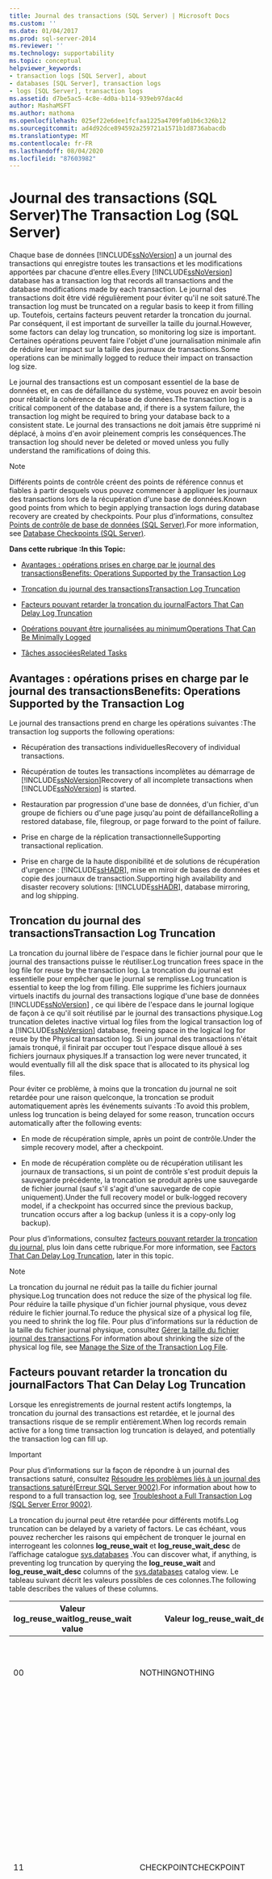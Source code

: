```yaml
---
title: Journal des transactions (SQL Server) | Microsoft Docs
ms.custom: ''
ms.date: 01/04/2017
ms.prod: sql-server-2014
ms.reviewer: ''
ms.technology: supportability
ms.topic: conceptual
helpviewer_keywords:
- transaction logs [SQL Server], about
- databases [SQL Server], transaction logs
- logs [SQL Server], transaction logs
ms.assetid: d7be5ac5-4c8e-4d0a-b114-939eb97dac4d
author: MashaMSFT
ms.author: mathoma
ms.openlocfilehash: 025ef22e6dee1fcfaa1225a4709fa01b6c326b12
ms.sourcegitcommit: ad4d92dce894592a259721a1571b1d8736abacdb
ms.translationtype: MT
ms.contentlocale: fr-FR
ms.lasthandoff: 08/04/2020
ms.locfileid: "87603982"
---
```

# <a name="the-transaction-log-sql-server"></a><span data-ttu-id="f08e5-102">Journal des transactions (SQL Server)</span><span class="sxs-lookup"><span data-stu-id="f08e5-102">The Transaction Log (SQL Server)</span></span>
  <span data-ttu-id="f08e5-103">Chaque base de données [!INCLUDE[ssNoVersion](../../includes/ssnoversion-md.md)] a un journal des transactions qui enregistre toutes les transactions et les modifications apportées par chacune d’entre elles.</span><span class="sxs-lookup"><span data-stu-id="f08e5-103">Every [!INCLUDE[ssNoVersion](../../includes/ssnoversion-md.md)] database has a transaction log that records all transactions and the database modifications made by each transaction.</span></span> <span data-ttu-id="f08e5-104">Le journal des transactions doit être vidé régulièrement pour éviter qu'il ne soit saturé.</span><span class="sxs-lookup"><span data-stu-id="f08e5-104">The transaction log must be truncated on a regular basis to keep it from filling up.</span></span> <span data-ttu-id="f08e5-105">Toutefois, certains facteurs peuvent retarder la troncation du journal. Par conséquent, il est important de surveiller la taille du journal.</span><span class="sxs-lookup"><span data-stu-id="f08e5-105">However, some factors can delay log truncation, so monitoring log size is important.</span></span> <span data-ttu-id="f08e5-106">Certaines opérations peuvent faire l'objet d'une journalisation minimale afin de réduire leur impact sur la taille des journaux de transactions.</span><span class="sxs-lookup"><span data-stu-id="f08e5-106">Some operations can be minimally logged to reduce their impact on transaction log size.</span></span>  
  
 <span data-ttu-id="f08e5-107">Le journal des transactions est un composant essentiel de la base de données et, en cas de défaillance du système, vous pouvez en avoir besoin pour rétablir la cohérence de la base de données.</span><span class="sxs-lookup"><span data-stu-id="f08e5-107">The transaction log is a critical component of the database and, if there is a system failure, the transaction log might be required to bring your database back to a consistent state.</span></span> <span data-ttu-id="f08e5-108">Le journal des transactions ne doit jamais être supprimé ni déplacé, à moins d'en avoir pleinement compris les conséquences.</span><span class="sxs-lookup"><span data-stu-id="f08e5-108">The transaction log should never be deleted or moved unless you fully understand the ramifications of doing this.</span></span>  
  
> [!NOTE]  
>  <span data-ttu-id="f08e5-109">Différents points de contrôle créent des points de référence connus et fiables à partir desquels vous pouvez commencer à appliquer les journaux des transactions lors de la récupération d'une base de données.</span><span class="sxs-lookup"><span data-stu-id="f08e5-109">Known good points from which to begin applying transaction logs during database recovery are created by checkpoints.</span></span> <span data-ttu-id="f08e5-110">Pour plus d’informations, consultez [Points de contrôle de base de données &#40;SQL Server&#41;](database-checkpoints-sql-server.md).</span><span class="sxs-lookup"><span data-stu-id="f08e5-110">For more information, see [Database Checkpoints &#40;SQL Server&#41;](database-checkpoints-sql-server.md).</span></span>  
  
 <span data-ttu-id="f08e5-111">**Dans cette rubrique :**</span><span class="sxs-lookup"><span data-stu-id="f08e5-111">**In this Topic:**</span></span>  
  
-   [<span data-ttu-id="f08e5-112">Avantages : opérations prises en charge par le journal des transactions</span><span class="sxs-lookup"><span data-stu-id="f08e5-112">Benefits: Operations Supported by the Transaction Log</span></span>](#Benefits)  
  
-   [<span data-ttu-id="f08e5-113">Troncation du journal des transactions</span><span class="sxs-lookup"><span data-stu-id="f08e5-113">Transaction Log Truncation</span></span>](#Truncation)  
  
-   [<span data-ttu-id="f08e5-114">Facteurs pouvant retarder la troncation du journal</span><span class="sxs-lookup"><span data-stu-id="f08e5-114">Factors That Can Delay Log Truncation</span></span>](#FactorsThatDelayTruncation)  
  
-   [<span data-ttu-id="f08e5-115">Opérations pouvant être journalisées au minimum</span><span class="sxs-lookup"><span data-stu-id="f08e5-115">Operations That Can Be Minimally Logged</span></span>](#MinimallyLogged)  
  
-   [<span data-ttu-id="f08e5-116">Tâches associées</span><span class="sxs-lookup"><span data-stu-id="f08e5-116">Related Tasks</span></span>](#RelatedTasks)  
  
##  <a name="benefits-operations-supported-by-the-transaction-log"></a><a name="Benefits"></a><span data-ttu-id="f08e5-117">Avantages : opérations prises en charge par le journal des transactions</span><span class="sxs-lookup"><span data-stu-id="f08e5-117">Benefits: Operations Supported by the Transaction Log</span></span>  
 <span data-ttu-id="f08e5-118">Le journal des transactions prend en charge les opérations suivantes :</span><span class="sxs-lookup"><span data-stu-id="f08e5-118">The transaction log supports the following operations:</span></span>  
  
-   <span data-ttu-id="f08e5-119">Récupération des transactions individuelles</span><span class="sxs-lookup"><span data-stu-id="f08e5-119">Recovery of individual transactions.</span></span>  
  
-   <span data-ttu-id="f08e5-120">Récupération de toutes les transactions incomplètes au démarrage de [!INCLUDE[ssNoVersion](../../includes/ssnoversion-md.md)]</span><span class="sxs-lookup"><span data-stu-id="f08e5-120">Recovery of all incomplete transactions when [!INCLUDE[ssNoVersion](../../includes/ssnoversion-md.md)] is started.</span></span>  
  
-   <span data-ttu-id="f08e5-121">Restauration par progression d'une base de données, d'un fichier, d'un groupe de fichiers ou d'une page jusqu'au point de défaillance</span><span class="sxs-lookup"><span data-stu-id="f08e5-121">Rolling a restored database, file, filegroup, or page forward to the point of failure.</span></span>  
  
-   <span data-ttu-id="f08e5-122">Prise en charge de la réplication transactionnelle</span><span class="sxs-lookup"><span data-stu-id="f08e5-122">Supporting transactional replication.</span></span>  
  
-   <span data-ttu-id="f08e5-123">Prise en charge de la haute disponibilité et de solutions de récupération d'urgence : [!INCLUDE[ssHADR](../../includes/sshadr-md.md)], mise en miroir de bases de données et copie des journaux de transaction.</span><span class="sxs-lookup"><span data-stu-id="f08e5-123">Supporting high availability and disaster recovery solutions: [!INCLUDE[ssHADR](../../includes/sshadr-md.md)], database mirroring, and log shipping.</span></span>  
  
##  <a name="transaction-log-truncation"></a><a name="Truncation"></a> <span data-ttu-id="f08e5-124">Troncation du journal des transactions</span><span class="sxs-lookup"><span data-stu-id="f08e5-124">Transaction Log Truncation</span></span>  
 <span data-ttu-id="f08e5-125">La troncation du journal libère de l'espace dans le fichier journal pour que le journal des transactions puisse le réutiliser.</span><span class="sxs-lookup"><span data-stu-id="f08e5-125">Log truncation frees space in the log file for reuse by the transaction log.</span></span> <span data-ttu-id="f08e5-126">La troncation du journal est essentielle pour empêcher que le journal se remplisse.</span><span class="sxs-lookup"><span data-stu-id="f08e5-126">Log truncation is essential to keep the log from filling.</span></span> <span data-ttu-id="f08e5-127">Elle supprime les fichiers journaux virtuels inactifs du journal des transactions logique d'une base de données [!INCLUDE[ssNoVersion](../../includes/ssnoversion-md.md)] , ce qui libère de l'espace dans le journal logique de façon à ce qu'il soit réutilisé par le journal des transactions physique.</span><span class="sxs-lookup"><span data-stu-id="f08e5-127">Log truncation deletes inactive virtual log files from the logical transaction log of a [!INCLUDE[ssNoVersion](../../includes/ssnoversion-md.md)] database, freeing space in the logical log for reuse by the Physical transaction log.</span></span> <span data-ttu-id="f08e5-128">Si un journal des transactions n'était jamais tronqué, il finirait par occuper tout l'espace disque alloué à ses fichiers journaux physiques.</span><span class="sxs-lookup"><span data-stu-id="f08e5-128">If a transaction log were never truncated, it would eventually fill all the disk space that is allocated to its physical log files.</span></span>  
  
 <span data-ttu-id="f08e5-129">Pour éviter ce problème, à moins que la troncation du journal ne soit retardée pour une raison quelconque, la troncation se produit automatiquement après les événements suivants :</span><span class="sxs-lookup"><span data-stu-id="f08e5-129">To avoid this problem, unless log truncation is being delayed for some reason, truncation occurs automatically after the following events:</span></span>  
  
-   <span data-ttu-id="f08e5-130">En mode de récupération simple, après un point de contrôle.</span><span class="sxs-lookup"><span data-stu-id="f08e5-130">Under the simple recovery model, after a checkpoint.</span></span>  
  
-   <span data-ttu-id="f08e5-131">En mode de récupération complète ou de récupération utilisant les journaux de transactions, si un point de contrôle s'est produit depuis la sauvegarde précédente, la troncation se produit après une sauvegarde de fichier journal (sauf s'il s'agit d'une sauvegarde de copie uniquement).</span><span class="sxs-lookup"><span data-stu-id="f08e5-131">Under the full recovery model or bulk-logged recovery model, if a checkpoint has occurred since the previous backup, truncation occurs after a log backup (unless it is a copy-only log backup).</span></span>  
  
 <span data-ttu-id="f08e5-132">Pour plus d’informations, consultez [facteurs pouvant retarder la troncation du journal](#FactorsThatDelayTruncation), plus loin dans cette rubrique.</span><span class="sxs-lookup"><span data-stu-id="f08e5-132">For more information, see [Factors That Can Delay Log Truncation](#FactorsThatDelayTruncation), later in this topic.</span></span>  
  
> [!NOTE]  
>  <span data-ttu-id="f08e5-133">La troncation du journal ne réduit pas la taille du fichier journal physique.</span><span class="sxs-lookup"><span data-stu-id="f08e5-133">Log truncation does not reduce the size of the physical log file.</span></span> <span data-ttu-id="f08e5-134">Pour réduire la taille physique d'un fichier journal physique, vous devez réduire le fichier journal.</span><span class="sxs-lookup"><span data-stu-id="f08e5-134">To reduce the physical size of a physical log file, you need to shrink the log file.</span></span> <span data-ttu-id="f08e5-135">Pour plus d'informations sur la réduction de la taille du fichier journal physique, consultez [Gérer la taille du fichier journal des transactions](manage-the-size-of-the-transaction-log-file.md).</span><span class="sxs-lookup"><span data-stu-id="f08e5-135">For information about shrinking the size of the physical log file, see [Manage the Size of the Transaction Log File](manage-the-size-of-the-transaction-log-file.md).</span></span>  
  
##  <a name="factors-that-can-delay-log-truncation"></a><a name="FactorsThatDelayTruncation"></a><span data-ttu-id="f08e5-136">Facteurs pouvant retarder la troncation du journal</span><span class="sxs-lookup"><span data-stu-id="f08e5-136">Factors That Can Delay Log Truncation</span></span>  
 <span data-ttu-id="f08e5-137">Lorsque les enregistrements de journal restent actifs longtemps, la troncation du journal des transactions est retardée, et le journal des transactions risque de se remplir entièrement.</span><span class="sxs-lookup"><span data-stu-id="f08e5-137">When log records remain active for a long time transaction log truncation is delayed, and potentially the transaction log can fill up.</span></span>  
  
> [!IMPORTANT]  
>  <span data-ttu-id="f08e5-138">Pour plus d’informations sur la façon de répondre à un journal des transactions saturé, consultez [Résoudre les problèmes liés à un journal des transactions saturé&#40;Erreur SQL Server 9002&#41;](troubleshoot-a-full-transaction-log-sql-server-error-9002.md).</span><span class="sxs-lookup"><span data-stu-id="f08e5-138">For information about how to respond to a full transaction log, see [Troubleshoot a Full Transaction Log &#40;SQL Server Error 9002&#41;](troubleshoot-a-full-transaction-log-sql-server-error-9002.md).</span></span>  
  
 <span data-ttu-id="f08e5-139">La troncation du journal peut être retardée pour différents motifs.</span><span class="sxs-lookup"><span data-stu-id="f08e5-139">Log truncation can be delayed by a variety of factors.</span></span> <span data-ttu-id="f08e5-140">Le cas échéant, vous pouvez rechercher les raisons qui empêchent de tronquer le journal en interrogeant les colonnes **log_reuse_wait** et **log_reuse_wait_desc** de l’affichage catalogue [sys.databases](/sql/relational-databases/system-catalog-views/sys-databases-transact-sql) .</span><span class="sxs-lookup"><span data-stu-id="f08e5-140">You can discover what, if anything, is preventing log truncation by querying the **log_reuse_wait** and **log_reuse_wait_desc** columns of the [sys.databases](/sql/relational-databases/system-catalog-views/sys-databases-transact-sql) catalog view.</span></span> <span data-ttu-id="f08e5-141">Le tableau suivant décrit les valeurs possibles de ces colonnes.</span><span class="sxs-lookup"><span data-stu-id="f08e5-141">The following table describes the values of these columns.</span></span>  
  
|<span data-ttu-id="f08e5-142">Valeur log_reuse_wait</span><span class="sxs-lookup"><span data-stu-id="f08e5-142">log_reuse_wait value</span></span>|<span data-ttu-id="f08e5-143">Valeur log_reuse_wait_desc</span><span class="sxs-lookup"><span data-stu-id="f08e5-143">log_reuse_wait_desc value</span></span>|<span data-ttu-id="f08e5-144">Description</span><span class="sxs-lookup"><span data-stu-id="f08e5-144">Description</span></span>|  
|----------------------------|----------------------------------|-----------------|  
|<span data-ttu-id="f08e5-145">0</span><span class="sxs-lookup"><span data-stu-id="f08e5-145">0</span></span>|<span data-ttu-id="f08e5-146">NOTHING</span><span class="sxs-lookup"><span data-stu-id="f08e5-146">NOTHING</span></span>|<span data-ttu-id="f08e5-147">Il existe actuellement un ou plusieurs fichiers journaux virtuels réutilisables.</span><span class="sxs-lookup"><span data-stu-id="f08e5-147">Currently there are one or more reusable virtual log files.</span></span>|  
|<span data-ttu-id="f08e5-148">1</span><span class="sxs-lookup"><span data-stu-id="f08e5-148">1</span></span>|<span data-ttu-id="f08e5-149">CHECKPOINT</span><span class="sxs-lookup"><span data-stu-id="f08e5-149">CHECKPOINT</span></span>|<span data-ttu-id="f08e5-150">Aucun point de contrôle n'est apparu depuis la dernière troncation du journal ou le début du journal n'est pas encore allé au-delà d'un fichier journal virtuel.</span><span class="sxs-lookup"><span data-stu-id="f08e5-150">No checkpoint has occurred since the last log truncation, or the head of the log has not yet moved beyond a virtual log file.</span></span> <span data-ttu-id="f08e5-151">(Tous les modes de récupération)</span><span class="sxs-lookup"><span data-stu-id="f08e5-151">(All recovery models)</span></span><br /><br /> <span data-ttu-id="f08e5-152">Il s'agit d'une raison courante de retarder la troncation du journal.</span><span class="sxs-lookup"><span data-stu-id="f08e5-152">This is a routine reason for delaying log truncation.</span></span> <span data-ttu-id="f08e5-153">Pour plus d’informations, consultez [Points de contrôle de base de données &#40;SQL Server&#41;](database-checkpoints-sql-server.md).</span><span class="sxs-lookup"><span data-stu-id="f08e5-153">For more information, see [Database Checkpoints &#40;SQL Server&#41;](database-checkpoints-sql-server.md).</span></span>|  
|<span data-ttu-id="f08e5-154">2</span><span class="sxs-lookup"><span data-stu-id="f08e5-154">2</span></span>|<span data-ttu-id="f08e5-155">LOG_BACKUP</span><span class="sxs-lookup"><span data-stu-id="f08e5-155">LOG_BACKUP</span></span>|<span data-ttu-id="f08e5-156">Une sauvegarde du journal est requise avant que le journal des transactions puisse être tronqué.</span><span class="sxs-lookup"><span data-stu-id="f08e5-156">A log backup is required before the transaction log can be truncated.</span></span> <span data-ttu-id="f08e5-157">(Mode de récupération complète ou mode de récupération utilisant les journaux de transactions uniquement)</span><span class="sxs-lookup"><span data-stu-id="f08e5-157">(Full or bulk-logged recovery models only)</span></span><br /><br /> <span data-ttu-id="f08e5-158">Lorsque la sauvegarde de journal suivante est terminée, l'espace du journal peut devenir réutilisable.</span><span class="sxs-lookup"><span data-stu-id="f08e5-158">When the next log backup is completed, some log space might become reusable.</span></span>|  
|<span data-ttu-id="f08e5-159">3</span><span class="sxs-lookup"><span data-stu-id="f08e5-159">3</span></span>|<span data-ttu-id="f08e5-160">ACTIVE_BACKUP_OR_RESTORE</span><span class="sxs-lookup"><span data-stu-id="f08e5-160">ACTIVE_BACKUP_OR_RESTORE</span></span>|<span data-ttu-id="f08e5-161">Une sauvegarde de données ou une restauration est en cours (tous les modes de récupération).</span><span class="sxs-lookup"><span data-stu-id="f08e5-161">A data backup or a restore is in progress (all recovery models).</span></span><br /><br /> <span data-ttu-id="f08e5-162">Si une sauvegarde des données empêche la troncation du journal, l'annulation de l'opération de sauvegarde peut résoudre le problème immédiat.</span><span class="sxs-lookup"><span data-stu-id="f08e5-162">If a data backup is preventing log truncation, canceling the backup operation might help the immediate problem.</span></span>|  
|<span data-ttu-id="f08e5-163">4</span><span class="sxs-lookup"><span data-stu-id="f08e5-163">4</span></span>|<span data-ttu-id="f08e5-164">ACTIVE_TRANSACTION</span><span class="sxs-lookup"><span data-stu-id="f08e5-164">ACTIVE_TRANSACTION</span></span>|<span data-ttu-id="f08e5-165">Une transaction est active (tous les modes de récupération).</span><span class="sxs-lookup"><span data-stu-id="f08e5-165">A transaction is active (all recovery models).</span></span><br /><br /> <span data-ttu-id="f08e5-166">Une transaction longue peut exister au démarrage de la sauvegarde du fichier journal.</span><span class="sxs-lookup"><span data-stu-id="f08e5-166">A long-running transaction might exist at the start of the log backup.</span></span> <span data-ttu-id="f08e5-167">Dans ce cas, libérer l'espace peut requérir une autre sauvegarde du fichier journal.</span><span class="sxs-lookup"><span data-stu-id="f08e5-167">In this case, freeing the space might require another log backup.</span></span> <span data-ttu-id="f08e5-168">Notez qu’une transaction de longue durée empêche la troncation du journal dans tous les modes de récupération, y compris le mode de récupération simple, dans lequel le journal des transactions est généralement tronqué sur chaque point de contrôle automatique.</span><span class="sxs-lookup"><span data-stu-id="f08e5-168">Note that a long-running transactions prevent log truncation under all recovery models, including the simple recovery model, under which the transaction log is generally truncated on each automatic checkpoint.</span></span><br /><br /> <span data-ttu-id="f08e5-169">Une transaction est différée.</span><span class="sxs-lookup"><span data-stu-id="f08e5-169">A transaction is deferred.</span></span> <span data-ttu-id="f08e5-170">Une *transaction différée* est en fait une transaction active dont la restauration est bloquée à cause d'une ressource indisponible.</span><span class="sxs-lookup"><span data-stu-id="f08e5-170">A *deferred transaction* is effectively an active transaction whose rollback is blocked because of some unavailable resource.</span></span> <span data-ttu-id="f08e5-171">Pour plus d’informations sur les causes des transactions différées et la manière de les faire sortir de l’état différé, consultez [Transactions différées &#40;SQL Server&#41;](../backup-restore/deferred-transactions-sql-server.md).</span><span class="sxs-lookup"><span data-stu-id="f08e5-171">For information about the causes of deferred transactions and how to move them out of the deferred state, see [Deferred Transactions &#40;SQL Server&#41;](../backup-restore/deferred-transactions-sql-server.md).</span></span> <br /><br /><span data-ttu-id="f08e5-172">Les transactions à long terme peuvent également remplir le journal des transactions de tempdb.</span><span class="sxs-lookup"><span data-stu-id="f08e5-172">Long-running transactions might also fill up tempdb's transaction log.</span></span> <span data-ttu-id="f08e5-173">La base de données tempdb est implicitement utilisée par les transactions utilisateur pour les objets internes tels que les tables de travail pour le tri, les fichiers de travail pour le hachage, les tables de travail de curseur et la gestion de version de ligne.</span><span class="sxs-lookup"><span data-stu-id="f08e5-173">Tempdb is used implicitly by user transactions for internal objects such as work tables for sorting, work files for hashing, cursor work tables, and row versioning.</span></span> <span data-ttu-id="f08e5-174">Même si la transaction utilisateur comprend uniquement des données de lecture (requêtes SELECT), des objets internes peuvent être créés et utilisés sous des transactions utilisateur.</span><span class="sxs-lookup"><span data-stu-id="f08e5-174">Even if the user transaction includes only reading data (SELECT queries), internal objects may be created and used under user transactions.</span></span> <span data-ttu-id="f08e5-175">Ensuite, le journal des transactions tempdb peut être rempli.</span><span class="sxs-lookup"><span data-stu-id="f08e5-175">Then the tempdb transaction log can be filled.</span></span>|  
|<span data-ttu-id="f08e5-176">5</span><span class="sxs-lookup"><span data-stu-id="f08e5-176">5</span></span>|<span data-ttu-id="f08e5-177">DATABASE_MIRRORING</span><span class="sxs-lookup"><span data-stu-id="f08e5-177">DATABASE_MIRRORING</span></span>|<span data-ttu-id="f08e5-178">La mise en miroir de bases de données est interrompue ou, en mode haute performance, la base de données miroir se trouve derrière la base de données principale de manière significative.</span><span class="sxs-lookup"><span data-stu-id="f08e5-178">Database mirroring is paused, or under high-performance mode, the mirror database is significantly behind the principal database.</span></span> <span data-ttu-id="f08e5-179">(Mode de récupération complète uniquement)</span><span class="sxs-lookup"><span data-stu-id="f08e5-179">(Full recovery model only)</span></span><br /><br /> <span data-ttu-id="f08e5-180">Pour plus d’informations, consultez [Mise en miroir de bases de données &#40;SQL Server&#41;](../../database-engine/database-mirroring/database-mirroring-sql-server.md).</span><span class="sxs-lookup"><span data-stu-id="f08e5-180">For more information, see [Database Mirroring &#40;SQL Server&#41;](../../database-engine/database-mirroring/database-mirroring-sql-server.md).</span></span>|  
|<span data-ttu-id="f08e5-181">6</span><span class="sxs-lookup"><span data-stu-id="f08e5-181">6</span></span>|<span data-ttu-id="f08e5-182">RÉPLICATION</span><span class="sxs-lookup"><span data-stu-id="f08e5-182">REPLICATION</span></span>|<span data-ttu-id="f08e5-183">Durant les réplications transactionnelles, les transactions liées aux publications ne sont pas encore remises à la base de données de distribution.</span><span class="sxs-lookup"><span data-stu-id="f08e5-183">During transactional replications, transactions relevant to the publications are still undelivered to the distribution database.</span></span> <span data-ttu-id="f08e5-184">(Mode de récupération complète uniquement)</span><span class="sxs-lookup"><span data-stu-id="f08e5-184">(Full recovery model only)</span></span><br /><br /> <span data-ttu-id="f08e5-185">Pour plus d'informations sur la réplication transactionnelle, consultez [SQL Server Replication](../../relational-databases/replication/sql-server-replication.md).</span><span class="sxs-lookup"><span data-stu-id="f08e5-185">For information about transactional replication, see [SQL Server Replication](../../relational-databases/replication/sql-server-replication.md).</span></span>|  
|<span data-ttu-id="f08e5-186">7</span><span class="sxs-lookup"><span data-stu-id="f08e5-186">7</span></span>|<span data-ttu-id="f08e5-187">DATABASE_SNAPSHOT_CREATION</span><span class="sxs-lookup"><span data-stu-id="f08e5-187">DATABASE_SNAPSHOT_CREATION</span></span>|<span data-ttu-id="f08e5-188">Un instantané de base de données est créé.</span><span class="sxs-lookup"><span data-stu-id="f08e5-188">A database snapshot is being created.</span></span> <span data-ttu-id="f08e5-189">(Tous les modes de récupération)</span><span class="sxs-lookup"><span data-stu-id="f08e5-189">(All recovery models)</span></span><br /><br /> <span data-ttu-id="f08e5-190">Il s'agit d'une raison courante et habituellement brève du retard de la troncation du journal.</span><span class="sxs-lookup"><span data-stu-id="f08e5-190">This is a routine, and typically brief, cause of delayed log truncation.</span></span>|  
|<span data-ttu-id="f08e5-191">8</span><span class="sxs-lookup"><span data-stu-id="f08e5-191">8</span></span>|<span data-ttu-id="f08e5-192">LOG_SCAN</span><span class="sxs-lookup"><span data-stu-id="f08e5-192">LOG_SCAN</span></span>|<span data-ttu-id="f08e5-193">Une analyse du journal se produit.</span><span class="sxs-lookup"><span data-stu-id="f08e5-193">A log scan is occurring.</span></span> <span data-ttu-id="f08e5-194">(Tous les modes de récupération)</span><span class="sxs-lookup"><span data-stu-id="f08e5-194">(All recovery models)</span></span><br /><br /> <span data-ttu-id="f08e5-195">Il s'agit d'une raison courante et habituellement brève du retard de la troncation du journal.</span><span class="sxs-lookup"><span data-stu-id="f08e5-195">This is a routine, and typically brief, cause of delayed log truncation.</span></span>|  
|<span data-ttu-id="f08e5-196">9</span><span class="sxs-lookup"><span data-stu-id="f08e5-196">9</span></span>|<span data-ttu-id="f08e5-197">AVAILABILITY_REPLICA</span><span class="sxs-lookup"><span data-stu-id="f08e5-197">AVAILABILITY_REPLICA</span></span>|<span data-ttu-id="f08e5-198">Un réplica secondaire d'un groupe de disponibilité applique les enregistrements du journal des transactions de cette base de données à une base de données secondaire associée.</span><span class="sxs-lookup"><span data-stu-id="f08e5-198">A secondary replica of an availability group is applying transaction log records of this database to a corresponding secondary database.</span></span> <span data-ttu-id="f08e5-199">(Mode de récupération complète)</span><span class="sxs-lookup"><span data-stu-id="f08e5-199">(Full recovery model)</span></span><br /><br /> <span data-ttu-id="f08e5-200">Pour plus d’informations, consultez [vue d’ensemble de groupes de disponibilité AlwaysOn &#40;SQL Server&#41;](../../database-engine/availability-groups/windows/overview-of-always-on-availability-groups-sql-server.md).</span><span class="sxs-lookup"><span data-stu-id="f08e5-200">For more information, see [Overview of AlwaysOn Availability Groups &#40;SQL Server&#41;](../../database-engine/availability-groups/windows/overview-of-always-on-availability-groups-sql-server.md).</span></span>|  
|<span data-ttu-id="f08e5-201">10</span><span class="sxs-lookup"><span data-stu-id="f08e5-201">10</span></span>|-|<span data-ttu-id="f08e5-202">Usage interne uniquement</span><span class="sxs-lookup"><span data-stu-id="f08e5-202">For internal use only</span></span>|  
|<span data-ttu-id="f08e5-203">11</span><span class="sxs-lookup"><span data-stu-id="f08e5-203">11</span></span>|-|<span data-ttu-id="f08e5-204">Usage interne uniquement</span><span class="sxs-lookup"><span data-stu-id="f08e5-204">For internal use only</span></span>|  
|<span data-ttu-id="f08e5-205">12</span><span class="sxs-lookup"><span data-stu-id="f08e5-205">12</span></span>|-|<span data-ttu-id="f08e5-206">Usage interne uniquement</span><span class="sxs-lookup"><span data-stu-id="f08e5-206">For internal use only</span></span>|  
|<span data-ttu-id="f08e5-207">13</span><span class="sxs-lookup"><span data-stu-id="f08e5-207">13</span></span>|<span data-ttu-id="f08e5-208">OLDEST_PAGE</span><span class="sxs-lookup"><span data-stu-id="f08e5-208">OLDEST_PAGE</span></span>|<span data-ttu-id="f08e5-209">Si une base de données est configurée pour utiliser des points de contrôle indirects, la page la plus ancienne dans la base de données peut être plus ancienne que le LSN du point de contrôle.</span><span class="sxs-lookup"><span data-stu-id="f08e5-209">If a database is configured to use indirect checkpoints, the oldest page on the database might be older than the checkpoint LSN.</span></span> <span data-ttu-id="f08e5-210">Dans ce cas, la page la plus ancienne peut retarder la troncation du journal.</span><span class="sxs-lookup"><span data-stu-id="f08e5-210">In this case, the oldest page can delay log truncation.</span></span> <span data-ttu-id="f08e5-211">(Tous les modes de récupération)</span><span class="sxs-lookup"><span data-stu-id="f08e5-211">(All recovery models)</span></span><br /><br /> <span data-ttu-id="f08e5-212">Pour plus d’informations sur les points de contrôle indirects, consultez [Points de contrôle de base de données &#40;SQL Server&#41;](database-checkpoints-sql-server.md).</span><span class="sxs-lookup"><span data-stu-id="f08e5-212">For information about indirect checkpoints, see [Database Checkpoints &#40;SQL Server&#41;](database-checkpoints-sql-server.md).</span></span>|  
|<span data-ttu-id="f08e5-213">14</span><span class="sxs-lookup"><span data-stu-id="f08e5-213">14</span></span>|<span data-ttu-id="f08e5-214">OTHER_TRANSIENT</span><span class="sxs-lookup"><span data-stu-id="f08e5-214">OTHER_TRANSIENT</span></span>|<span data-ttu-id="f08e5-215">Cette valeur n'est pas utilisée actuellement.</span><span class="sxs-lookup"><span data-stu-id="f08e5-215">This value is currently not used.</span></span>|  
|<span data-ttu-id="f08e5-216">16</span><span class="sxs-lookup"><span data-stu-id="f08e5-216">16</span></span>|<span data-ttu-id="f08e5-217">XTP_CHECKPOINT</span><span class="sxs-lookup"><span data-stu-id="f08e5-217">XTP_CHECKPOINT</span></span>|<span data-ttu-id="f08e5-218">Quand une base de données possède un groupe de fichiers à mémoire optimisée, aucune troncation du journal des transactions ne peut avoir lieu avant le déclenchement du point de contrôle automatique [!INCLUDE[hek_2](../../includes/hek-2-md.md)] (ce qui se produit chaque fois que le journal croît de 512 Mo).</span><span class="sxs-lookup"><span data-stu-id="f08e5-218">When a database has a memory-optimized filegroup, the transaction log may not truncate until automatic [!INCLUDE[hek_2](../../includes/hek-2-md.md)] checkpoint is triggered (which happens at every 512 MB of log growth).</span></span><br /><br /> <span data-ttu-id="f08e5-219">Remarque : pour tronquer le journal des transactions avant la taille de 512 Mo, déclenchez la commande Checkpoint manuellement sur la base de données en question.</span><span class="sxs-lookup"><span data-stu-id="f08e5-219">Note: To truncate transaction log before 512 MB size, fire the Checkpoint command manually against the database in question.</span></span>|  
  
##  <a name="operations-that-can-be-minimally-logged"></a><a name="MinimallyLogged"></a><span data-ttu-id="f08e5-220">Opérations pouvant être journalisées au minimum</span><span class="sxs-lookup"><span data-stu-id="f08e5-220">Operations That Can Be Minimally Logged</span></span>  
 <span data-ttu-id="f08e5-221">La*journalisation minimale* implique de ne journaliser que les informations obligatoires pour pouvoir récupérer la transaction sans prendre en charge la récupération jusqu’à une date et heure.</span><span class="sxs-lookup"><span data-stu-id="f08e5-221">*Minimal logging* involves logging only the information that is required to recover the transaction without supporting point-in-time recovery.</span></span> <span data-ttu-id="f08e5-222">Cette rubrique identifie les opérations qui sont journalisées au minimum en mode de récupération utilisant les journaux de transactions (ainsi qu'en mode de récupération simple, sauf lorsqu'une sauvegarde est en cours).</span><span class="sxs-lookup"><span data-stu-id="f08e5-222">This topic identifies the operations that are minimally logged under the bulk-logged recovery model (as well as under the simple recovery model, except when a backup is running).</span></span>  
  
> [!NOTE]  
>  <span data-ttu-id="f08e5-223">La journalisation minimale n'est pas prise en charge pour les tables à mémoire optimisée.</span><span class="sxs-lookup"><span data-stu-id="f08e5-223">Minimal logging is not supported for memory-optimized tables.</span></span>  
  
> [!NOTE]  
>  <span data-ttu-id="f08e5-224">En mode de récupération complète, toutes les opérations en bloc sont entièrement journalisées.</span><span class="sxs-lookup"><span data-stu-id="f08e5-224">Under the full recovery model, all bulk operations are fully logged.</span></span> <span data-ttu-id="f08e5-225">Cependant, vous pouvez minimiser la journalisation d'un ensemble d'opérations en bloc en faisant temporairement passer la base de données en mode de récupération utilisant les journaux de transactions pour les opérations en bloc.</span><span class="sxs-lookup"><span data-stu-id="f08e5-225">However, you can minimize logging for a set of bulk operations by switching the database to the bulk-logged recovery model temporarily for bulk operations.</span></span> <span data-ttu-id="f08e5-226">La journalisation minimale est plus efficace que la journalisation complète et réduit la possibilité pour une opération en bloc de grande envergure d'occuper l'espace disponible du journal des transactions pendant une transaction en bloc.</span><span class="sxs-lookup"><span data-stu-id="f08e5-226">Minimal logging is more efficient than full logging, and it reduces the possibility of a large-scale bulk operation filling the available transaction log space during a bulk transaction.</span></span> <span data-ttu-id="f08e5-227">En revanche, si la base de données est endommagée ou perdue lors de la journalisation minimale, vous ne pouvez pas récupérer la base de données jusqu'au point de défaillance.</span><span class="sxs-lookup"><span data-stu-id="f08e5-227">However, if the database is damaged or lost when minimal logging is in effect, you cannot recover the database to the point of failure.</span></span>  
  
 <span data-ttu-id="f08e5-228">Les opérations suivantes, qui sont entièrement journalisées en mode de récupération complète, font l'objet d'une journalisation minimale en modes simple et de récupération utilisant les journaux de transactions :</span><span class="sxs-lookup"><span data-stu-id="f08e5-228">The following operations, which are fully logged under the full recovery model, are minimally logged under the simple and bulk-logged recovery model:</span></span>  
  
-   <span data-ttu-id="f08e5-229">Opérations d’importation en bloc ([bcp](../../tools/bcp-utility.md), [BULK INSERT](/sql/t-sql/statements/bulk-insert-transact-sql) et [INSERT... SELECT](/sql/t-sql/statements/insert-transact-sql)).</span><span class="sxs-lookup"><span data-stu-id="f08e5-229">Bulk import operations ([bcp](../../tools/bcp-utility.md), [BULK INSERT](/sql/t-sql/statements/bulk-insert-transact-sql), and [INSERT... SELECT](/sql/t-sql/statements/insert-transact-sql)).</span></span> <span data-ttu-id="f08e5-230">Pour plus d'informations sur les conditions dans lesquelles la journalisation d'une importation en bloc dans une table est minimale, consultez [Prerequisites for Minimal Logging in Bulk Import](../import-export/prerequisites-for-minimal-logging-in-bulk-import.md).</span><span class="sxs-lookup"><span data-stu-id="f08e5-230">For more information about when bulk import into a table is minimally logged, see [Prerequisites for Minimal Logging in Bulk Import](../import-export/prerequisites-for-minimal-logging-in-bulk-import.md).</span></span>  
  
    > [!NOTE]  
    >  <span data-ttu-id="f08e5-231">Lorsque la réplication transactionnelle est activée, les opérations BULK INSERT sont entièrement journalisées, même dans le mode de récupération utilisant les journaux de transactions.</span><span class="sxs-lookup"><span data-stu-id="f08e5-231">When transactional replication is enabled, BULK INSERT operations are fully logged even under the Bulk Logged recovery model.</span></span>  
  
-   <span data-ttu-id="f08e5-232">Opérations SELECT [into](/sql/t-sql/queries/select-into-clause-transact-sql) .</span><span class="sxs-lookup"><span data-stu-id="f08e5-232">SELECT [INTO](/sql/t-sql/queries/select-into-clause-transact-sql) operations.</span></span>  
  
    > [!NOTE]  
    >  <span data-ttu-id="f08e5-233">Lorsque la réplication transactionnelle est activée, les opérations SELECT INTO sont entièrement journalisées, même dans le mode de récupération utilisant les journaux de transactions.</span><span class="sxs-lookup"><span data-stu-id="f08e5-233">When transactional replication is enabled, SELECT INTO operations are fully logged even under the Bulk Logged recovery model.</span></span>  
  
-   <span data-ttu-id="f08e5-234">Mises à jour partielles vers des types de données de valeur élevée, en incluant la clause .WRITE dans l'instruction [UPDATE](/sql/t-sql/queries/update-transact-sql) lors de l'insertion ou de l'ajout de nouvelles données.</span><span class="sxs-lookup"><span data-stu-id="f08e5-234">Partial updates to large value data types, using the .WRITE clause in the [UPDATE](/sql/t-sql/queries/update-transact-sql) statement when inserting or appending new data.</span></span> <span data-ttu-id="f08e5-235">Notez que la journalisation minimale n'est pas utilisée quand des valeurs existantes sont mises à jour.</span><span class="sxs-lookup"><span data-stu-id="f08e5-235">Note that minimal logging is not used when existing values are updated.</span></span> <span data-ttu-id="f08e5-236">Pour plus d’informations sur les types de données de valeur élevée, consultez [Types de données &#40;Transact-SQL&#41;](/sql/t-sql/data-types/data-types-transact-sql).</span><span class="sxs-lookup"><span data-stu-id="f08e5-236">For more information about large value data types, see [Data Types &#40;Transact-SQL&#41;](/sql/t-sql/data-types/data-types-transact-sql).</span></span>  
  
-   <span data-ttu-id="f08e5-237">Instructions [WRITETEXT](/sql/t-sql/queries/writetext-transact-sql) et [UPDATETEXT](/sql/t-sql/queries/updatetext-transact-sql) lors de l’insertion ou de l’ajout de nouvelles données dans les colonnes de `text` type de données, `ntext` et `image` .</span><span class="sxs-lookup"><span data-stu-id="f08e5-237">[WRITETEXT](/sql/t-sql/queries/writetext-transact-sql) and [UPDATETEXT](/sql/t-sql/queries/updatetext-transact-sql) statements when inserting or appending new data into the `text`, `ntext`, and `image` data type columns.</span></span> <span data-ttu-id="f08e5-238">Notez que la journalisation minimale n'est pas utilisée quand des valeurs existantes sont mises à jour.</span><span class="sxs-lookup"><span data-stu-id="f08e5-238">Note that minimal logging is not used when existing values are updated.</span></span>  
  
    > [!NOTE]  
    >  <span data-ttu-id="f08e5-239">L'emploi des instructions WRITETEXT et UPDATETEXT est déconseillé, c'est pourquoi vous devez éviter de les utiliser dans les nouvelles applications.</span><span class="sxs-lookup"><span data-stu-id="f08e5-239">The WRITETEXT and UPDATETEXT statements are deprecated, so you should avoid using them in new applications.</span></span>  
  
-   <span data-ttu-id="f08e5-240">Si la base de données est en mode simple ou de récupération utilisant les journaux de transactions, certaines opérations DDL avec index sont journalisées au minimum qu'elles soient exécutées hors connexion ou en ligne.</span><span class="sxs-lookup"><span data-stu-id="f08e5-240">If the database is set to the simple or bulk-logged recovery model, some index DDL operations are minimally logged whether the operation is executed offline or online.</span></span> <span data-ttu-id="f08e5-241">Les opérations journalisées minimales impliquant les index sont les suivantes :</span><span class="sxs-lookup"><span data-stu-id="f08e5-241">The minimally logged index operations are as follows:</span></span>  
  
    -   <span data-ttu-id="f08e5-242">Opérations[CREATE INDEX](/sql/t-sql/statements/create-index-transact-sql) (vues indexées comprises).</span><span class="sxs-lookup"><span data-stu-id="f08e5-242">[CREATE INDEX](/sql/t-sql/statements/create-index-transact-sql) operations (including indexed views).</span></span>  
  
    -   <span data-ttu-id="f08e5-243">Opérations[ALTER INDEX](/sql/t-sql/statements/alter-index-transact-sql) REBUILD ou DBCC DBREINDEX.</span><span class="sxs-lookup"><span data-stu-id="f08e5-243">[ALTER INDEX](/sql/t-sql/statements/alter-index-transact-sql) REBUILD or DBCC DBREINDEX operations.</span></span>  
  
        > [!NOTE]  
        >  <span data-ttu-id="f08e5-244">L'emploi de l'instruction DBCC DBREINDEX est déconseillé, c'est pourquoi vous devez l'éviter dans les nouvelles applications.</span><span class="sxs-lookup"><span data-stu-id="f08e5-244">The DBCC DBREINDEX statement is deprecated so you should avoid using it in new applications.</span></span>  
  
    -   <span data-ttu-id="f08e5-245">Reconstruction d'un nouveau segment de mémoire DROP INDEX (le cas échéant).</span><span class="sxs-lookup"><span data-stu-id="f08e5-245">DROP INDEX new heap rebuild (if applicable).</span></span>  
  
        > [!NOTE]  
        >  <span data-ttu-id="f08e5-246"> La désallocation de pages d'index au cours d'une opération [DROP INDEX](/sql/t-sql/statements/drop-index-transact-sql) est toujours entièrement journalisée.</span><span class="sxs-lookup"><span data-stu-id="f08e5-246">Index page deallocation during a [DROP INDEX](/sql/t-sql/statements/drop-index-transact-sql) operation is always fully logged.</span></span>  
  
##  <a name="related-tasks"></a><a name="RelatedTasks"></a> <span data-ttu-id="f08e5-247">Tâches associées</span><span class="sxs-lookup"><span data-stu-id="f08e5-247">Related Tasks</span></span>  
 `Managing the transaction log`  
  
-   [<span data-ttu-id="f08e5-248">Gérer la taille du fichier journal des transactions</span><span class="sxs-lookup"><span data-stu-id="f08e5-248">Manage the Size of the Transaction Log File</span></span>](manage-the-size-of-the-transaction-log-file.md)  
  
-   [<span data-ttu-id="f08e5-249">Résoudre les problèmes liés à un journal des transactions saturé &#40;erreur SQL Server 9002&#41;</span><span class="sxs-lookup"><span data-stu-id="f08e5-249">Troubleshoot a Full Transaction Log &#40;SQL Server Error 9002&#41;</span></span>](troubleshoot-a-full-transaction-log-sql-server-error-9002.md)  
  
 <span data-ttu-id="f08e5-250">**Sauvegarde du journal des transactions (mode de récupération complète)**</span><span class="sxs-lookup"><span data-stu-id="f08e5-250">**Backing Up the Transaction Log (Full Recovery Model)**</span></span>  
  
-   [<span data-ttu-id="f08e5-251">Sauvegarder un journal des transactions &#40;SQL Server&#41;</span><span class="sxs-lookup"><span data-stu-id="f08e5-251">Back Up a Transaction Log &#40;SQL Server&#41;</span></span>](../backup-restore/back-up-a-transaction-log-sql-server.md)  
  
 <span data-ttu-id="f08e5-252">**Restauration du journal des transactions (mode de récupération complète)**</span><span class="sxs-lookup"><span data-stu-id="f08e5-252">**Restoring the Transaction Log (Full Recovery Model)**</span></span>  
  
-  [<span data-ttu-id="f08e5-253">Restaurer une sauvegarde du journal des transactions</span><span class="sxs-lookup"><span data-stu-id="f08e5-253">Restore a Transaction Log Backup</span></span>](../backup-restore/restore-a-transaction-log-backup-sql-server.md)   
  
## <a name="see-also"></a><span data-ttu-id="f08e5-254">Voir aussi</span><span class="sxs-lookup"><span data-stu-id="f08e5-254">See Also</span></span>  
 <span data-ttu-id="f08e5-255">[Contrôler la durabilité d’une transaction](control-transaction-durability.md) </span><span class="sxs-lookup"><span data-stu-id="f08e5-255">[Control Transaction Durability](control-transaction-durability.md) </span></span>  
 <span data-ttu-id="f08e5-256">[Conditions requises pour une journalisation minimale dans l'importation en bloc](../import-export/prerequisites-for-minimal-logging-in-bulk-import.md) </span><span class="sxs-lookup"><span data-stu-id="f08e5-256">[Prerequisites for Minimal Logging in Bulk Import](../import-export/prerequisites-for-minimal-logging-in-bulk-import.md) </span></span>  
 <span data-ttu-id="f08e5-257">[Sauvegarde et restauration des bases de données SQL Server](../backup-restore/back-up-and-restore-of-sql-server-databases.md) </span><span class="sxs-lookup"><span data-stu-id="f08e5-257">[Back Up and Restore of SQL Server Databases](../backup-restore/back-up-and-restore-of-sql-server-databases.md) </span></span>  
 <span data-ttu-id="f08e5-258">[Points de contrôle de base de données &#40;SQL Server&#41;](database-checkpoints-sql-server.md) </span><span class="sxs-lookup"><span data-stu-id="f08e5-258">[Database Checkpoints &#40;SQL Server&#41;](database-checkpoints-sql-server.md) </span></span>  
 <span data-ttu-id="f08e5-259">[Afficher ou modifier les propriétés d’une base de données](../databases/view-or-change-the-properties-of-a-database.md) </span><span class="sxs-lookup"><span data-stu-id="f08e5-259">[View or Change the Properties of a Database](../databases/view-or-change-the-properties-of-a-database.md) </span></span>  
 [<span data-ttu-id="f08e5-260">Modes de récupération &#40;SQL Server&#41;</span><span class="sxs-lookup"><span data-stu-id="f08e5-260">Recovery Models &#40;SQL Server&#41;</span></span>](../backup-restore/recovery-models-sql-server.md)  
  
  

